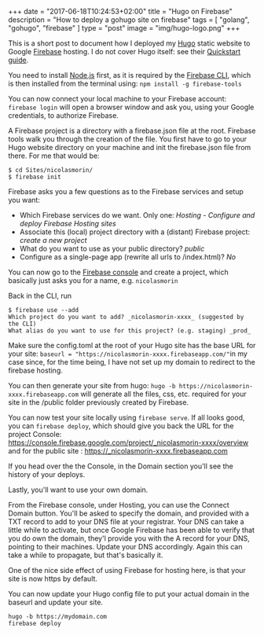 +++
date = "2017-06-18T10:24:53+02:00"
title = "Hugo on Firebase"
description = "How to deploy a gohugo site on firebase"
tags = [ "golang", "gohugo", "firebase" ]
type = "post"
image = "img/hugo-logo.png"
+++

This is a short post to document how I deployed my [Hugo](https://gohugo.io) static website to Google [Firebase](https://firebase.google.com) hosting. I do not cover Hugo itself: see their [Quickstart guide](https://gohugo.io/overview/quickstart/).

You need to install [Node.js](https://nodejs.org/en/download/) first, as it is required by the [Firebase CLI](https://firebase.google.com/docs/cli/), which is then installed from the terminal using: `npm install -g firebase-tools`

You can now connect your local machine to your Firebase account: `firebase login` will open a browser window and ask you, using your Google credentials, to authorize Firebase.

A Firebase project is a directory with a firebase.json file at the root. Firebase tools walk you through the creation of the file. You first have to go to your Hugo website directory on your machine and init the firebase.json file from there. For me that would be:  

````
$ cd Sites/nicolasmorin/
$ firebase init
````

Firebase asks you a few questions as to the Firebase services and setup you want: 

- Which Firebase services do we want. Only one: _Hosting - Configure and deploy Firebase Hosting sites_
- Associate this (local) project directory with a (distant) Firebase project: _create a new project_
- What do you want to use as your public directory? _public_
- Configure as a single-page app (rewrite all urls to /index.html)? _No_

You can now go to the [Firebase console](https://console.firebase.google.com/) and create a project, which basically just asks you for a name, e.g. `nicolasmorin`

Back in the CLI, run 

```
$ firebase use --add
Which project do you want to add? _nicolasmorin-xxxx_ (suggested by the CLI)
What alias do you want to use for this project? (e.g. staging) _prod_
```

Make sure the config.toml at the root of your Hugo site has the base URL for your site: `baseurl = "https://nicolasmorin-xxxx.firebaseapp.com/"`in my case since, for the time being, I have not set up my domain to redirect to the firebase hosting.

You can then generate your site from hugo: `hugo -b https://nicolasmorin-xxxx.firebaseapp.com` will generate all the files, css, etc. required for your site in the /public folder previously created by Firebase.

You can now test your site locally using `firebase serve`. If all looks good, you can `firebase deploy`, which should give you back the URL for the project Console: https://console.firebase.google.com/project/_nicolasmorin-xxxx/overview and for the public site : https://_nicolasmorin-xxxx.firebaseapp.com

If you head over the the Console, in the Domain section you'll see the history of your deploys.

Lastly, you'll want to use your own domain.

From the Firebase console, under Hosting, you can use the Connect Domain button. You'll be asked to specify the domain, and provided with a TXT record to add to your DNS file at your registrar. Your DNS can take a little while to activate, but once Google Firebase has been able to verify that you do own the domain, they'l provide you with the A record for your DNS, pointing to their machines. Update your DNS accordingly. Again this can take a while to propagate, but that's basically it.

One of the nice side effect of using Firebase for hosting here, is that your site is now https by default.

You can now update your Hugo config file to put your actual domain in the baseurl and update your site.

````
hugo -b https://mydomain.com
firebase deploy
````
